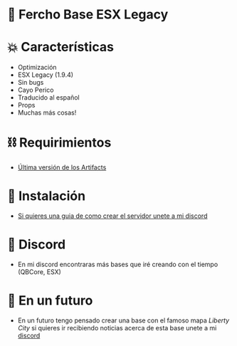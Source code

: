 # 👯 Fercho Base ESX Legacy

# :boom: Características
- Optimización
- ESX Legacy (1.9.4)
- Sin bugs
- Cayo Perico
- Traducido al español
- Props
- Muchas más cosas!

# ⛓️ Requirimientos
- [Última versión de los Artifacts](https://runtime.fivem.net/artifacts/fivem/build_server_windows/master/)

# 🤝 Instalación
- [Si quieres una guia de como crear el servidor unete a mi discord](https://discord.gg/VQHqvV2GPn)

# 👾 Discord
- En mi discord encontraras más bases que iré creando con el tiempo (QBCore, ESX)

# 🚀 En un futuro
- En un futuro tengo pensado crear una base con el famoso mapa *Liberty City* si quieres ir recibiendo noticias acerca de esta base unete a mi [discord](https://discord.gg/VQHqvV2GPn)
